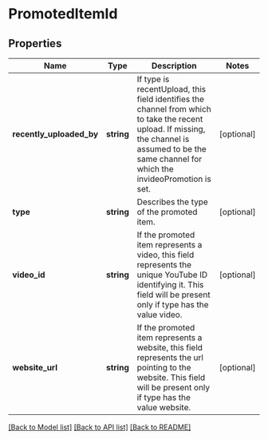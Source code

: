 # PromotedItemId

## Properties
Name | Type | Description | Notes
------------ | ------------- | ------------- | -------------
**recently_uploaded_by** | **string** | If type is recentUpload, this field identifies the channel from which to take the recent upload. If missing, the channel is assumed to be the same channel for which the invideoPromotion is set. | [optional] 
**type** | **string** | Describes the type of the promoted item. | [optional] 
**video_id** | **string** | If the promoted item represents a video, this field represents the unique YouTube ID identifying it. This field will be present only if type has the value video. | [optional] 
**website_url** | **string** | If the promoted item represents a website, this field represents the url pointing to the website. This field will be present only if type has the value website. | [optional] 

[[Back to Model list]](../README.md#documentation-for-models) [[Back to API list]](../README.md#documentation-for-api-endpoints) [[Back to README]](../README.md)


